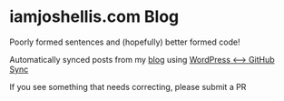 # iamjoshellis.com Blog

Poorly formed sentences and (hopefully) better formed code!

Automatically synced posts from my [blog](https://iamjoshellis.com/blog/) using [WordPress <--> GitHub Sync](https://github.com/mAAdhaTTah/wordpress-github-sync)

If you see something that needs correcting, please submit a PR
